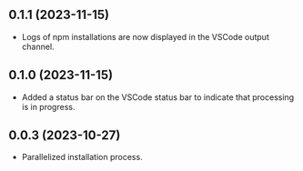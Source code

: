 ## 0.1.1 (2023-11-15)
- Logs of npm installations are now displayed in the VSCode output channel.

## 0.1.0 (2023-11-15)
- Added a status bar on the VSCode status bar to indicate that processing is in progress.

## 0.0.3 (2023-10-27)
- Parallelized installation process.